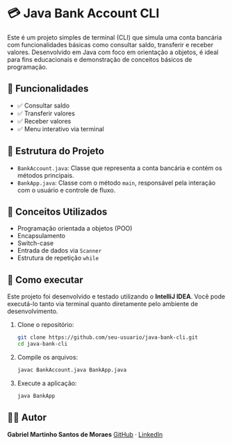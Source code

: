 # 💳 Java Bank Account CLI

Este é um projeto simples de terminal (CLI) que simula uma conta bancária com funcionalidades básicas como consultar saldo, transferir e receber valores. Desenvolvido em Java com foco em orientação a objetos, é ideal para fins educacionais e demonstração de conceitos básicos de programação.

## 📌 Funcionalidades

* ✅ Consultar saldo
* ✅ Transferir valores
* ✅ Receber valores
* ✅ Menu interativo via terminal

## 🧱 Estrutura do Projeto

* `BankAccount.java`: Classe que representa a conta bancária e contém os métodos principais.
* `BankApp.java`: Classe com o método `main`, responsável pela interação com o usuário e controle de fluxo.

## 🧠 Conceitos Utilizados

* Programação orientada a objetos (POO)
* Encapsulamento
* Switch-case
* Entrada de dados via `Scanner`
* Estrutura de repetição `while`

## 🚀 Como executar

Este projeto foi desenvolvido e testado utilizando o **IntelliJ IDEA**. Você pode executá-lo tanto via terminal quanto diretamente pelo ambiente de desenvolvimento.

1. Clone o repositório:

   ```bash
   git clone https://github.com/seu-usuario/java-bank-cli.git
   cd java-bank-cli
   ```

2. Compile os arquivos:

   ```bash
   javac BankAccount.java BankApp.java
   ```

3. Execute a aplicação:

   ```bash
   java BankApp
   ```

## 🧑‍💻 Autor

**Gabriel Martinho Santos de Moraes**
[GitHub](https://github.com/Gaba0022) · [LinkedIn](https://www.linkedin.com/in/gabriel-martinho-3364441a4/)

